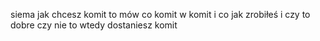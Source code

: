 siema jak chcesz komit to mów co komit w komit i co jak zrobiłeś i czy to dobre czy nie to wtedy dostaniesz komit
